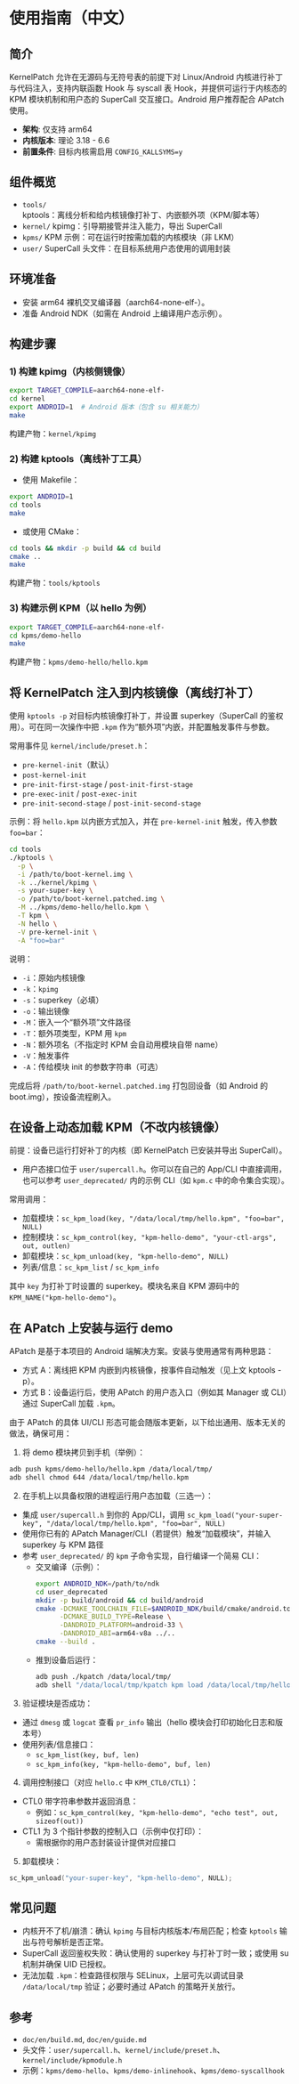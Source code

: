 # 使用指南（中文）

## 简介
KernelPatch 允许在无源码与无符号表的前提下对 Linux/Android 内核进行补丁与代码注入，支持内联函数 Hook 与 syscall 表 Hook，并提供可运行于内核态的 KPM 模块机制和用户态的 SuperCall 交互接口。Android 用户推荐配合 APatch 使用。

- **架构**: 仅支持 arm64
- **内核版本**: 理论 3.18 - 6.6
- **前置条件**: 目标内核需启用 `CONFIG_KALLSYMS=y`

## 组件概览
- `tools/` kptools：离线分析和给内核镜像打补丁、内嵌额外项（KPM/脚本等）
- `kernel/` kpimg：引导期接管并注入能力，导出 SuperCall
- `kpms/` KPM 示例：可在运行时按需加载的内核模块（非 LKM）
- `user/` SuperCall 头文件：在目标系统用户态使用的调用封装

## 环境准备
- 安装 arm64 裸机交叉编译器（aarch64-none-elf-）。
- 准备 Android NDK（如需在 Android 上编译用户态示例）。

## 构建步骤
### 1) 构建 kpimg（内核侧镜像）
```bash
export TARGET_COMPILE=aarch64-none-elf-
cd kernel
export ANDROID=1  # Android 版本（包含 su 相关能力）
make
```
构建产物：`kernel/kpimg`

### 2) 构建 kptools（离线补丁工具）
- 使用 Makefile：
```bash
export ANDROID=1
cd tools
make
```
- 或使用 CMake：
```bash
cd tools && mkdir -p build && cd build
cmake ..
make
```
构建产物：`tools/kptools`

### 3) 构建示例 KPM（以 hello 为例）
```bash
export TARGET_COMPILE=aarch64-none-elf-
cd kpms/demo-hello
make
```
构建产物：`kpms/demo-hello/hello.kpm`

## 将 KernelPatch 注入到内核镜像（离线打补丁）
使用 `kptools -p` 对目标内核镜像打补丁，并设置 superkey（SuperCall 的鉴权用）。可在同一次操作中把 `.kpm` 作为“额外项”内嵌，并配置触发事件与参数。

常用事件见 `kernel/include/preset.h`：
- `pre-kernel-init`（默认）
- `post-kernel-init`
- `pre-init-first-stage` / `post-init-first-stage`
- `pre-exec-init` / `post-exec-init`
- `pre-init-second-stage` / `post-init-second-stage`

示例：将 `hello.kpm` 以内嵌方式加入，并在 `pre-kernel-init` 触发，传入参数 `foo=bar`：
```bash
cd tools
./kptools \
  -p \
  -i /path/to/boot-kernel.img \
  -k ../kernel/kpimg \
  -s your-super-key \
  -o /path/to/boot-kernel.patched.img \
  -M ../kpms/demo-hello/hello.kpm \
  -T kpm \
  -N hello \
  -V pre-kernel-init \
  -A "foo=bar"
```
说明：
- `-i`：原始内核镜像
- `-k`：`kpimg`
- `-s`：superkey（必填）
- `-o`：输出镜像
- `-M`：嵌入一个“额外项”文件路径
- `-T`：额外项类型，KPM 用 `kpm`
- `-N`：额外项名（不指定时 KPM 会自动用模块自带 name）
- `-V`：触发事件
- `-A`：传给模块 init 的参数字符串（可选）

完成后将 `/path/to/boot-kernel.patched.img` 打包回设备（如 Android 的 boot.img），按设备流程刷入。

## 在设备上动态加载 KPM（不改内核镜像）
前提：设备已运行打好补丁的内核（即 KernelPatch 已安装并导出 SuperCall）。

- 用户态接口位于 `user/supercall.h`。你可以在自己的 App/CLI 中直接调用，也可以参考 `user_deprecated/` 内的示例 CLI（如 `kpm.c` 中的命令集合实现）。

常用调用：
- 加载模块：`sc_kpm_load(key, "/data/local/tmp/hello.kpm", "foo=bar", NULL)`
- 控制模块：`sc_kpm_control(key, "kpm-hello-demo", "your-ctl-args", out, outlen)`
- 卸载模块：`sc_kpm_unload(key, "kpm-hello-demo", NULL)`
- 列表/信息：`sc_kpm_list` / `sc_kpm_info`

其中 `key` 为打补丁时设置的 superkey。模块名来自 KPM 源码中的 `KPM_NAME("kpm-hello-demo")`。

## 在 APatch 上安装与运行 demo
APatch 是基于本项目的 Android 端解决方案。安装与使用通常有两种思路：

- 方式 A：离线把 KPM 内嵌到内核镜像，按事件自动触发（见上文 kptools -p）。
- 方式 B：设备运行后，使用 APatch 的用户态入口（例如其 Manager 或 CLI）通过 SuperCall 加载 `.kpm`。

由于 APatch 的具体 UI/CLI 形态可能会随版本更新，以下给出通用、版本无关的做法，确保可用：

1) 将 demo 模块拷贝到手机（举例）：
```bash
adb push kpms/demo-hello/hello.kpm /data/local/tmp/
adb shell chmod 644 /data/local/tmp/hello.kpm
```

2) 在手机上以具备权限的进程运行用户态加载（三选一）：
- 集成 `user/supercall.h` 到你的 App/CLI，调用 `sc_kpm_load("your-super-key", "/data/local/tmp/hello.kpm", "foo=bar", NULL)`
- 使用你已有的 APatch Manager/CLI（若提供）触发“加载模块”，并输入 superkey 与 KPM 路径
- 参考 `user_deprecated/` 的 `kpm` 子命令实现，自行编译一个简易 CLI：
  - 交叉编译（示例）：
    ```bash
    export ANDROID_NDK=/path/to/ndk
    cd user_deprecated
    mkdir -p build/android && cd build/android
    cmake -DCMAKE_TOOLCHAIN_FILE=$ANDROID_NDK/build/cmake/android.toolchain.cmake \
          -DCMAKE_BUILD_TYPE=Release \
          -DANDROID_PLATFORM=android-33 \
          -DANDROID_ABI=arm64-v8a ../..
    cmake --build .
    ```
  - 推到设备后运行：
    ```bash
    adb push ./kpatch /data/local/tmp/
    adb shell "/data/local/tmp/kpatch kpm load /data/local/tmp/hello.kpm 'foo=bar'"
    ```

3) 验证模块是否成功：
- 通过 `dmesg` 或 `logcat` 查看 `pr_info` 输出（hello 模块会打印初始化日志和版本号）
- 使用列表/信息接口：
  - `sc_kpm_list(key, buf, len)`
  - `sc_kpm_info(key, "kpm-hello-demo", buf, len)`

4) 调用控制接口（对应 `hello.c` 中 `KPM_CTL0/CTL1`）：
- CTL0 带字符串参数并返回消息：
  - 例如：`sc_kpm_control(key, "kpm-hello-demo", "echo test", out, sizeof(out))`
- CTL1 为 3 个指针参数的控制入口（示例中仅打印）：
  - 需根据你的用户态封装设计提供对应接口

5) 卸载模块：
```c
sc_kpm_unload("your-super-key", "kpm-hello-demo", NULL);
```

## 常见问题
- 内核开不了机/崩溃：确认 `kpimg` 与目标内核版本/布局匹配；检查 `kptools` 输出与符号解析是否正常。
- SuperCall 返回鉴权失败：确认使用的 superkey 与打补丁时一致；或使用 su 机制并确保 UID 已授权。
- 无法加载 `.kpm`：检查路径权限与 SELinux，上层可先以调试目录 `/data/local/tmp` 验证；必要时通过 APatch 的策略开关放行。

## 参考
- `doc/en/build.md`, `doc/en/guide.md`
- 头文件：`user/supercall.h`、`kernel/include/preset.h`、`kernel/include/kpmodule.h`
- 示例：`kpms/demo-hello`、`kpms/demo-inlinehook`、`kpms/demo-syscallhook`
